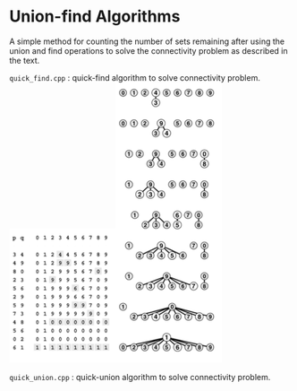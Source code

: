 # Union-find Algorithms


A simple method for counting the number of sets remaining after using the union and find operations to solve the connectivity problem as described in the text.


`quick_find.cpp` : quick-find algorithm to solve connectivity problem.
<img src="./images/array-view-qf.png" width="190"/><img src="./images/tree-view-qf.png" width="190"/>

`quick_union.cpp` : quick-union algorithm to solve connectivity problem.